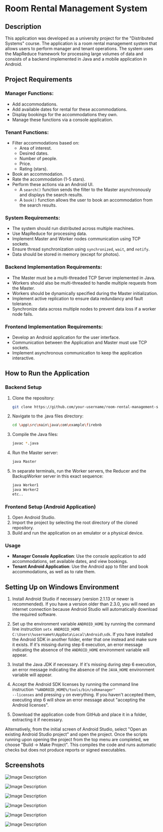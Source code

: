 # Room Rental Management System

## Description
This application was developed as a university project for the "Distributed Systems" course. The application is a room rental management system that allows users to perform manager and tenant operations. The system uses the MapReduce framework for processing large volumes of data and consists of a backend implemented in Java and a mobile application in Android.

## Project Requirements
### Manager Functions:
- Add accommodations.
- Add available dates for rental for these accommodations.
- Display bookings for the accommodations they own.
- Manage these functions via a console application.

### Tenant Functions:
- Filter accommodations based on:
  - Area of interest.
  - Desired dates.
  - Number of people.
  - Price.
  - Rating (stars).
- Book an accommodation.
- Rate the accommodation (1-5 stars).
- Perform these actions via an Android UI.
  - A `search()` function sends the filter to the Master asynchronously and displays the search results.
  - A `book()` function allows the user to book an accommodation from the search results.

### System Requirements:
- The system should run distributed across multiple machines.
- Use MapReduce for processing data.
- Implement Master and Worker nodes communication using TCP sockets.
- Ensure thread synchronization using `synchronized`, `wait`, and `notify`.
- Data should be stored in memory (except for photos).

### Backend Implementation Requirements:
- The Master must be a multi-threaded TCP Server implemented in Java.
- Workers should also be multi-threaded to handle multiple requests from the Master.
- Workers should be dynamically specified during the Master initialization.
- Implement active replication to ensure data redundancy and fault tolerance.
- Synchronize data across multiple nodes to prevent data loss if a worker node fails.

### Frontend Implementation Requirements:
- Develop an Android application for the user interface.
- Communication between the Application and Master must use TCP sockets.
- Implement asynchronous communication to keep the application interactive.

## How to Run the Application

### Backend Setup
1. Clone the repository:
    ```bash
    git clone https://github.com/your-username/room-rental-management-system.git](https://github.com/PanagiotisEvaggelou/FireBnb.git
    ```
2. Navigate to the .java files directory:
    ```bash
    cd \app\src\main\java\com\example\firebnb
    ```
3. Compile the Java files:
    ```bash
    javac *.java
    ```
4. Run the Master server:
    ```bash
    java Master
    ```
6. In separate terminals, run the Worker servers, the Reducer and the BackupWorker server in this exact sequence:
    ```bash
    java Worker1
    java Worker2
    etc..
    ```

### Frontend Setup (Android Application)
1. Open Android Studio.
2. Import the project by selecting the root directory of the cloned repository.
3. Build and run the application on an emulator or a physical device.

### Usage
- **Manager Console Application**: Use the console application to add accommodations, set available dates, and view bookings.
- **Tenant Android Application**: Use the Android app to filter and book accommodations, as well as to rate them.

## Setting Up on Windows Environment

1. Install Android Studio if necessary (version 2.1.13 or newer is recommended). If you have a version older than 2.3.0, you will need an internet connection because Android Studio will automatically download the required software.

2. Set up the environment variable <code>ANDROID_HOME</code> by running the command line instruction <code>setx ANDROID_HOME C:\\Users\\%username%\\AppData\\Local\\Android\\sdk</code>. If you have installed the Android SDK in another folder, enter that one instead and make sure it exists. If it's missing during step 6 execution, an error message indicating the absence of the <code>ANDROID_HOME</code> environment variable will appear.

3. Install the Java JDK if necessary. If it's missing during step 6 execution, an error message indicating the absence of the <code>JAVA_HOME</code> environment variable will appear.

4. Accept the Android SDK licenses by running the command line instruction <code>"%ANDROID_HOME%/tools/bin/sdkmanager" --licenses</code> and pressing <code>y</code> on everything. If you haven't accepted them, executing step 6 will show an error message about "accepting the Android licenses".

5. Download the application code from GitHub and place it in a folder, extracting it if necessary.


Alternatively, from the initial screen of Android Studio, select "Open an existing Android Studio project" and open the project. Once the scripts running upon opening the project from the top menu are completed, we choose "Build -> Make Project". This compiles the code and runs automatic checks but does not produce reports or signed executables.


## Screenshots
![Image Description](img/Screenshot1.png)

![Image Description](img/Screenshot2.png)

![Image Description](img/Screenshot3.png)

![Image Description](img/Screenshot4.png)

![Image Description](img/Screenshot5.png)

![Image Description](img/Screenshot6.png)

